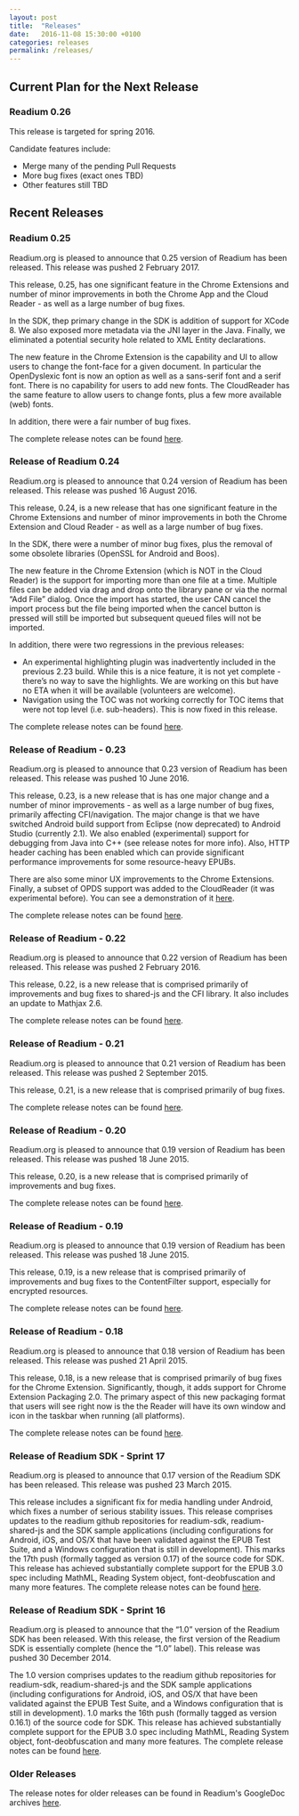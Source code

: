 ```yaml
---
layout: post
title:  "Releases"
date:   2016-11-08 15:30:00 +0100
categories: releases
permalink: /releases/
---
```


## Current Plan for the Next Release

### Readium 0.26

This release is targeted for spring 2016.

Candidate features include:

- Merge many of the pending Pull Requests
- More bug fixes (exact ones TBD)
- Other features still TBD

## Recent Releases

### Readium 0.25

Readium.org is pleased to announce that 0.25 version of Readium has been released.  This release was pushed 2 February 2017.

This release, 0.25, has one significant feature in the Chrome Extensions and number of minor improvements in both the Chrome App and the Cloud Reader - as well as a large number of bug fixes.

In the SDK, thep primary change in the SDK is addition of support for XCode 8. We also exposed more metadata via the JNI layer in the Java. Finally, we eliminated a potential security hole related to XML Entity declarations.

The new feature in the Chrome Extension is the capability and UI to allow users to change the font-face for a given document.  In particular the OpenDyslexic font is now an option as well as a sans-serif font and a serif font.  There is no capability for users to add new fonts. The CloudReader has the same feature to allow users to change fonts, plus a few more available (web) fonts.

In addition, there were a fair number of bug fixes.

The complete release notes can be found [here](https://docs.google.com/document/d/1OBBCrjWNOrhFmZRN9z37sd2_SXV_n6NVARLf43-MroM/edit#heading=h.qtxpy4mgkpwz).

### Release of Readium 0.24

Readium.org is pleased to announce that 0.24 version of Readium has been released.  This release was pushed 16 August 2016.

This release, 0.24, is a new release that has one significant feature in the Chrome Extensions and number of minor improvements in both the Chrome Extension and Cloud Reader - as well as a large number of bug fixes.

In the SDK, there were a number of minor bug fixes, plus the removal of some obsolete libraries (OpenSSL for Android and Boos).

The new feature in the Chrome Extension (which is NOT in the Cloud Reader) is the support for importing more than one file at a time. Multiple files can be added via drag and drop onto the library pane or via the normal “Add File” dialog. Once the import has started, the user CAN cancel the import process but the file being imported when the cancel button is pressed will still be imported but subsequent queued files will not be imported.

In addition, there were two regressions in the previous releases:

- An experimental highlighting plugin was inadvertently included in the previous 2.23 build. While this is a nice feature, it is not yet complete - there’s no way to save the highlights. We are working on this but have no ETA when it will be available (volunteers are welcome).
- Navigation using the TOC was not working correctly for TOC items that were not top level (i.e. sub-headers). This is now fixed in this release.

The complete release notes can be found [here](https://docs.google.com/document/d/1ioOVtGK00m8TUtGfKA8DCq428wXREfmexc0_fuyHTUs/edit#).

### Release of Readium - 0.23

Readium.org is pleased to announce that 0.23 version of Readium has been released.  This release was pushed 10 June 2016.

This release, 0.23, is a new release that is has one major change and a number of minor improvements - as well as a large number of bug fixes, primarily affecting CFI/navigation. The major change is that we have switched Android build support from Eclipse (now deprecated) to Android Studio (currently 2.1). We also enabled (experimental) support for debugging from Java into C++ (see release notes for more info). Also, HTTP header caching has been enabled which can provide significant performance improvements for some resource-heavy EPUBs.

There are also some minor UX improvements to the Chrome Extensions. Finally, a subset of OPDS support was added to the CloudReader (it was experimental before). You can see a demonstration of it [here](https://readium-master.surge.sh/).

The complete release notes can be found [here](https://docs.google.com/document/d/1vOHtIyppPHuLwIW9Ip2Kl4Y87GmnHvEWCWOS0lg6Vy4/edit#).

### Release of Readium - 0.22

Readium.org is pleased to announce that 0.22 version of Readium has been released.  This release was pushed 2 February 2016.

This release, 0.22, is a new release that is comprised primarily of improvements and bug fixes to shared-js and the CFI library. It also includes an update to Mathjax 2.6.

The complete release notes can be found [here](https://docs.google.com/document/d/1LcMjSpZR1ho5N2wo9R2O1FxXsFUScUPWVLjLmvrPrL4/edit#).

### Release of Readium - 0.21

Readium.org is pleased to announce that 0.21 version of Readium has been released.  This release was pushed 2 September 2015.

This release, 0.21, is a new release that is comprised primarily of bug fixes.

The complete release notes can be found [here](https://docs.google.com/document/d/1V5LtEtpMvOLCZCRf60PMH1cyDBVTPRsDTd7Iz0NBb9Y/edit#).

### Release of Readium - 0.20

Readium.org is pleased to announce that 0.19 version of Readium has been released.  This release was pushed 18 June 2015.

This release, 0.20, is a new release that is comprised primarily of improvements and bug fixes.

The complete release notes can be found [here](https://docs.google.com/document/d/1Io3CDScwm5tj_0tRa4qSm_bGXi3bUb_uoiHXoxTktAQ/edit#heading=h.ybo2phzex0y2).

### Release of Readium - 0.19

Readium.org is pleased to announce that 0.19 version of Readium has been released.  This release was pushed 18 June 2015.

This release, 0.19, is a new release that is comprised primarily of improvements and bug fixes to the ContentFilter support, especially for encrypted resources.

The complete release notes can be found [here](https://docs.google.com/document/d/13NJJPDd_Q_tFVVvFYFdDIUHJlEZY0gZ8C3WtPmdV5Eo/edit#).

### Release of Readium - 0.18

Readium.org is pleased to announce that 0.18 version of Readium has been released.  This release was pushed 21 April 2015.

This release, 0.18, is a new release that is comprised primarily of bug fixes for the Chrome Extension. Significantly, though, it adds support for Chrome Extension Packaging 2.0.  The primary aspect of this new packaging format that users will see right now is the the Reader will have its own window and icon in the taskbar when running (all platforms).

The complete release notes can be found [here](https://docs.google.com/document/d/1GUdWAJ7_Zgg2eXgDK-4ty4e4_pCJ2fHC7S5jKjJhz7w/edit#heading=h.ybo2phzex0y2).

### Release of Readium SDK - Sprint 17

Readium.org is pleased to announce that 0.17 version of the Readium SDK has been released.  This release was pushed 23 March 2015.

This release includes a significant fix for media handling under Android, which fixes a number of serious stability issues. This release comprises updates to the readium github repositories for readium-sdk, readium-shared-js and the SDK sample applications (including configurations for Android, iOS, and OS/X that have been validated against the EPUB Test Suite, and a Windows configuration that is still in development).  This marks the 17th push (formally tagged as version 0.17) of the source code for SDK.  This release has achieved substantially complete support for the EPUB 3.0 spec including MathML, Reading System object, font-deobfuscation and many more features. The complete release notes can be found [here](https://docs.google.com/document/d/1poM6j7rbO1P-hdGczsK-2lIJPSVGBZmFoL5g_qXvARA/edit#h).

### Release of Readium SDK - Sprint 16

Readium.org is pleased to announce that the “1.0” version of the Readium SDK has been released. With this release, the first version of the Readium SDK is essentially complete (hence the “1.0” label). This release was pushed 30 December 2014.

The 1.0 version comprises updates to the readium github repositories for readium-sdk, readium-shared-js and the SDK sample applications (including configurations for Android, iOS, and OS/X that have been validated against the EPUB Test Suite, and a Windows configuration that is still in development).  1.0 marks the 16th push (formally tagged as version 0.16.1) of the source code for SDK.  This release has achieved substantially complete support for the EPUB 3.0 spec including MathML, Reading System object, font-deobfuscation and many more features.  The complete release notes can be found [here](https://docs.google.com/document/d/1AW2Ja9HArF8f9YJCiTSdkMuqZvQgP7oVplA3DJ-ssTY/edit#heading=h.lqh1c9gooqsh).

### Older Releases

The release notes for older releases can be found in Readium's GoogleDoc archives [here](https://drive.google.com/drive/folders/0BzaNaBNAB6FjbloySkdKRHZzdGM/0BzaNaBNAB6FjTE1PVkhWcTM0cU0/0BzaNaBNAB6FjMllWSjQwa2lwVkU?hl=en).